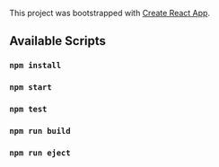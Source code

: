This project was bootstrapped with [Create React App](https://github.com/facebook/create-react-app).

## Available Scripts

### `npm install`

### `npm start`


### `npm test`

### `npm run build`

### `npm run eject`

